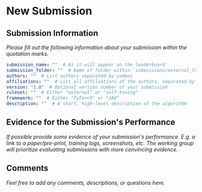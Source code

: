 # New Submission

## Submission Information

*Please fill out the following information about your submission within the quotation marks.*

```yaml
submission_name: ""  # As it will appear on the leaderboard
submission_folder: ""  # Name of folder within `submissions/external_tuning/` or `submissions/self_tuning/` (lowercase, no spaces)
authors: ""  # List authors separated by commas
affiliations: ""  # List all affiliations of the authors, separated by commas
version: "1.0"  # Optional version number of your submission
ruleset: ""  # Either "external" or "self-tuning"
framework: ""  # Either "PyTorch" or "JAX"
description: ""  # A short, high-level description of the algorithm
```

## Evidence for the Submission's Performance

*If possible provide some evidence of your submission's performance. E.g. a link to a paper/pre-print, training logs, screenshots, etc. The working group will prioritize evaluating submissions with more convincing evidence.*

## Comments

*Feel free to add any comments, descriptions, or questions here.*
